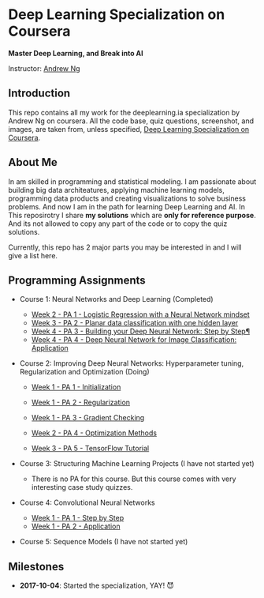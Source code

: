 # Deep Learning Specialization on Coursera

**Master Deep Learning, and Break into AI**

Instructor: [Andrew Ng](http://www.andrewng.org/)

## Introduction

This repo contains all my work for the deeplearning.ia specialization by Andrew Ng on coursera. All the code base, quiz questions, screenshot, and images, are taken from, unless specified, [Deep Learning Specialization on Coursera](https://www.coursera.org/specializations/deep-learning).

## About Me

In am skilled in programming and statistical modeling. I am passionate about building big data architeatures, applying machine learning models, programming data products and creating visualizations to solve business problems. And now I am in the path for learning Deep Learning and AI. In This reposirotry I share **my solutions** which are **only for reference purpose**. And its not allowed to copy any part of the code or to copy the quiz solutions.

Currently, this repo has 2 major parts you may be interested in and I will give a list here.

## Programming Assignments

- Course 1: Neural Networks and Deep Learning (Completed)

  - [Week 2 - PA 1 - Logistic Regression with a Neural Network mindset](https://github.com/marcusos/deeplearning-ai-coursera/blob/master/Course%201%20-%20Neural%20Networks%20and%20Deep%20Learning/Week%202%20-%20Neural%20Networks%20Basics/Logistic%20Regression%20as%20a%20Neural%20Network/Logistic%20Regression%20with%20a%20Neural%20Network%20mindset%20v4.ipynb)
  - [Week 3 - PA 2 - Planar data classification with one hidden layer](https://github.com/marcusos/deeplearning-ai-coursera/blob/master/Course%201%20-%20Neural%20Networks%20and%20Deep%20Learning/Week%203%20-%20Shallow%20neural%20networks/Planar%20data%20classification%20with%20one%20hidden%20layer/Planar%20data%20classification%20with%20one%20hidden%20layer%20v4.ipynb)
  - [Week 4 - PA 3 - Building your Deep Neural Network: Step by Step¶](https://github.com/marcusos/deeplearning-ai-coursera/blob/master/Course%201%20-%20Neural%20Networks%20and%20Deep%20Learning/Week%204%20-%20Deep%20Neural%20Networks/Building%20your%20Deep%20Neural%20Network%20-%20Step%20by%20Step/Building%20your%20Deep%20Neural%20Network%20-%20Step%20by%20Step%20v5.ipynb)
  - [Week 4 - PA 4 - Deep Neural Network for Image Classification: Application](https://github.com/marcusos/deeplearning-ai-coursera/blob/master/Course%201%20-%20Neural%20Networks%20and%20Deep%20Learning/Week%204%20-%20Deep%20Neural%20Networks/Deep%20Neural%20Newtor%20Application%20-%20Image%20Classification/Deep%20Neural%20Network%20-%20Application%20v3.ipynb)

- Course 2: Improving Deep Neural Networks: Hyperparameter tuning, Regularization and Optimization (Doing)
  - [Week 1 - PA 1 - Initialization](https://github.com/marcusos/deeplearning-ai-coursera/blob/master/Course%202%20-%20Improving%20Deep%20Neural%20Networks%20Hyperparameter%20tuning%2C%20Regularization%20and%20Optimization/Week%201%20-%20Practical%20aspects%20of%20Deep%20Learning/Initialization/Initialization.ipynb)
  - [Week 1 - PA 2 - Regularization](https://github.com/marcusos/deeplearning-ai-coursera/blob/master/Course%202%20-%20Improving%20Deep%20Neural%20Networks%20Hyperparameter%20tuning%2C%20Regularization%20and%20Optimization/Week%201%20-%20Practical%20aspects%20of%20Deep%20Learning/Regularization/Regularizatio.ipynb)
  - [Week 1 - PA 3 - Gradient Checking](https://github.com/marcusos/deeplearning-ai-coursera/blob/master/Course%202%20-%20Improving%20Deep%20Neural%20Networks%20Hyperparameter%20tuning%2C%20Regularization%20and%20Optimization/Week%201%20-%20Practical%20aspects%20of%20Deep%20Learning/Gradient%20Checking/Gradient%20Checking.ipynb)

  - [Week 2 - PA 4 - Optimization Methods](https://github.com/marcusos/deeplearning-ai-coursera/blob/master/Course%202%20-%20Improving%20Deep%20Neural%20Networks%20Hyperparameter%20tuning%2C%20Regularization%20and%20Optimization/Week%202%20-%20Optimization%20algorithms/Optimization%2Bmethods.ipynb)
  - [Week 3 - PA 5 - TensorFlow Tutorial](https://github.com/marcusos/deeplearning-ai-coursera/blob/master/Course%202%20-%20Improving%20Deep%20Neural%20Networks%20Hyperparameter%20tuning%2C%20Regularization%20and%20Optimization/Week%203%20-%20Hyp.%20tuning%2C%20Batch%20Normal%20Frameworks/Tensorflow%2BTutorial.ipynb)
  
- Course 3: Structuring Machine Learning Projects (I have not started yet)

  - There is no PA for this course. But this course comes with very interesting case study quizzes.
  
- Course 4: Convolutional Neural Networks
  - [Week 1 - PA 1 - Step by Step](https://github.com/marcusos/deeplearning-ai-coursera/blob/master/Course%204%20-%20Convolutional%20Neural%20Networks/Week%201%20-%20Foundations%20of%20Convolutional%20Neural%20Networks/Convolution%2Bmodel%2B-%2BStep%2Bby%2BStep%2B-%2Bv2.ipynb)
  - [Week 1 - PA 2 - Application ](https://github.com/marcusos/deeplearning-ai-coursera/blob/master/Course%204%20-%20Convolutional%20Neural%20Networks/Week%201%20-%20Foundations%20of%20Convolutional%20Neural%20Networks/Convolution%2Bmodel%2B-%2BApplication%2B-%2Bv1.ipynb)
  
- Course 5: Sequence Models (I have not started yet)

<!---
## Quiz Solutions
- [Course 1: Neural Networks and Deep Learning](https://github.com/marcusos/deeplearning-ai-coursera/tree/master/Course%201%20-%20Neural%20Networks%20and%20Deep%20Learning/Practice%20Questions)
- [Course 2: Improving Deep Neural Networks: Hyperparameter tuning, Regularization and Optimization](https://github.com/marcusos/deeplearning-ai-coursera/tree/master/Course%202%20-%20Improving%20Deep%20Neural%20Networks%20Hyperparameter%20tuning%2C%20Regularization%20and%20Optimization/Practice%20Questions)
- Course 3: Structuring Machine Learning Projects
- Course 4: Convolutional Neural Networks
- Course 5: Sequence Models
-->

## Milestones

  - **2017-10-04**: Started the specialization, YAY! 😈
